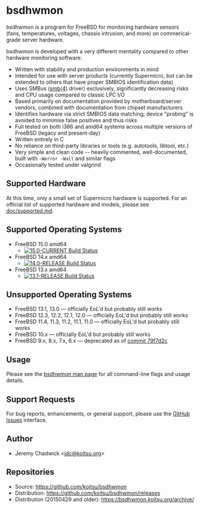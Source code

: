 # bsdhwmon

bsdhwmon is a program for FreeBSD for monitoring hardware sensors (fans, temperatures, voltages, chassis intrusion, and more) on commerical-grade server hardware.

bsdhwmon is developed with a very different mentality compared to other hardware monitoring software:

* Written with stability and production environments in mind
* Intended for use with server products (currently Supermicro, but can be extended to others that have proper SMBIOS identification data)
* Uses SMBus ([smb(4)](https://www.freebsd.org/cgi/man.cgi?query=smb&apropos=0&sektion=0&manpath=FreeBSD+11.1-stable&arch=default&format=html) driver) exclusively, significantly decreasing risks and CPU usage compared to classic LPC I/O
* Based primarily on documentation provided by motherboard/server vendors, combined with documentation from chipset manufacturers
* Identifies hardware via strict SMBIOS data matching; device "probing" is avoided to minimise false positives and thus risks
* Full tested on both i386 and amd64 systems across multiple versions of FreeBSD (legacy and present-day)
* Written entirely in C
* No reliance on third-party libraries or tools (e.g. autotools, libtool, etc.)
* Very simple and clean code -- heavily commented, well-documented, built with <code>-Werror -Wall</code> and similar flags
* Occasionally tested under valgrind

## Supported Hardware
At this time, only a small set of Supermicro hardware is supported.  For an official list of supported hardware and models, please see [doc/supported.md](/doc/supported.md).

## Supported Operating Systems
* FreeBSD 15.0 amd64
  * [![15.0-CURRENT Build Status](https://api.cirrus-ci.com/github/koitsu/bsdhwmon.svg?task=current_15_0)](https://cirrus-ci.com/github/koitsu/bsdhwmon)
* FreeBSD 14.x amd64
  * [![14.0-RELEASE Build Status](https://api.cirrus-ci.com/github/koitsu/bsdhwmon.svg?task=releng_14_0)](https://cirrus-ci.com/github/koitsu/bsdhwmon)
* FreeBSD 13.x amd64
  * [![13.1-RELEASE Build Status](https://api.cirrus-ci.com/github/koitsu/bsdhwmon.svg?task=releng_13_2)](https://cirrus-ci.com/github/koitsu/bsdhwmon)

## Unsupported Operating Systems
* FreeBSD 13.1, 13.0 &mdash; officially EoL'd but probably still works
* FreeBSD 12.3, 12.2, 12.1, 12.0 &mdash; officially EoL'd but probably still works
* FreeBSD 11.4, 11.3, 11.2, 11.1, 11.0 &mdash; officially EoL'd but probably still works
* FreeBSD 10.x &mdash; officially EoL'd but probably still works
* FreeBSD 9.x, 8.x, 7.x, 6.x &mdash; deprecated as of [commit 79f7d2c](https://github.com/koitsu/bsdhwmon/commit/79f7d2cdd8e7b21bcc9e39e4025377edc47c0c5f)

## Usage
Please see the [bsdhwmon man page](/bsdhwmon.8.txt) for all command-line flags and usage details.

## Support Requests
For bug reports, enhancements, or general support, please use the [GitHub Issues](https://github.com/koitsu/bsdhwmon/issues) interface.

## Author
* Jeremy Chadwick &lt;jdc@koitsu.org&gt;

## Repositories
* Source: https://github.com/koitsu/bsdhwmon
* Distribution: https://github.com/koitsu/bsdhwmon/releases
* Distribution (20150429 and older): https://bsdhwmon.koitsu.org/archive/

